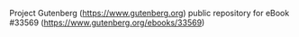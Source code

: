 Project Gutenberg (https://www.gutenberg.org) public repository for eBook #33569 (https://www.gutenberg.org/ebooks/33569)
